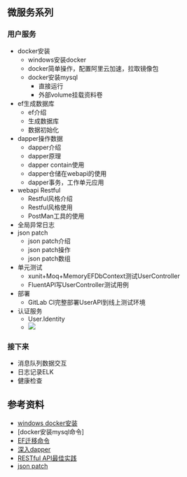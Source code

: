 ## 微服务系列
### 用户服务
- docker安装
  - windows安装docker
  - docker简单操作，配置阿里云加速，拉取镜像包
  - docker安装mysql
    - 直接运行
    - 外部volume挂载资料卷
- ef生成数据库
  - ef介绍
  - 生成数据库
  - 数据初始化
- dapper操作数据
  - dapper介绍
  - dapper原理
  - dapper contain使用
  - dapper仓储在webapi的使用
  - dapper事务，工作单元应用
- webapi Restful
  - Restful风格介绍
  - Restful风格使用
  - PostMan工具的使用
- 全局异常日志
- json patch
  - json patch介绍
  - json patch操作
  - json patch数组
- 单元测试
  - xunit+Moq+MemoryEFDbContext测试UserController
  - FluentAPI写UserController测试用例
- 部署
  - GitLab CI完整部署UserAPI到线上测试环境
- 认证服务
  - User.Identity
  - ![](https://github.com/jacklmjie/microservices/blob/master/docs/%E8%AE%A4%E8%AF%81%E6%9C%8D%E5%8A%A1.png)
### 接下来
- 消息队列数据交互
- 日志记录ELK
- 健康检查

## 参考资料
- [windows docker安装](https://www.runoob.com/docker/windows-docker-install.html)
- [docker安装mysql命令]
- [EF迁移命令](https://docs.microsoft.com/zh-cn/ef/core/managing-schemas/migrations/?tabs=dotnet-core-cli)
- [深入dapper](https://www.cnblogs.com/ITWeiHan/p/11614704.html)
- [RESTful API最佳实践](http://www.ruanyifeng.com/blog/2018/10/restful-api-best-practices.html)
- [json patch](http://jsonpatch.com/)
